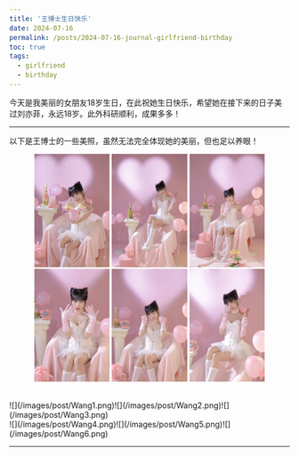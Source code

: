 ```yaml
---
title: '王博士生日快乐'
date: 2024-07-16
permalink: /posts/2024-07-16-journal-girlfriend-birthday
toc: true
tags:
  - girlfriend
  - birthday
---
```


今天是我美丽的女朋友18岁生日，在此祝她生日快乐，希望她在接下来的日子美过刘亦菲，永远18岁。此外科研顺利，成果多多！

------

以下是王博士的一些美照，虽然无法完全体现她的美丽，但也足以养眼！

<!--<div class='paper-box'><div class='paper-box-image'>
<center class ='img'>
<div><a href="images/post/Wang1.png"><img src='images/post/Wang1.png' alt="sym" width="32%"></a>
<div><a href="images/post/Wang2.png"><img src='images/post/Wang2.png' alt="sym" width="32%"></a>
<div><a href="images/post/Wang3.png"><img src='images/post/Wang3.png' alt="sym" width="32%"></a>
<br>
<div><a href="images/post/Wang4.png"><img src='images/post/Wang4.png' alt="sym" width="32%"></a>
<div><a href="images/post/Wang5.png"><img src='images/post/Wang5.png' alt="sym" width="32%"></a>
<div><a href="images/post/Wang6.png"><img src='images/post/Wang6.png' alt="sym" width="32%"></a>
<img src='images/post/Wang1.png' width="32%">
<img src='images/post/Wang2.png' width="32%">
<img src='images/post/Wang3.png' width="32%">
<br>
<img src='images/post/Wang4.png' width="32%">
<img src='images/post/Wang5.png' width="32%">
<img src='images/post/Wang6.png' width="32%">
</center>  
</div></div>-->

<center>
<figure>
<img src='images/post/Wang1.png' width="32%">
<img src='images/post/Wang2.png' width="32%">
<img src='images/post/Wang3.png' width="32%">
<br>
<img src='images/post/Wang4.png' width="32%">
<img src='images/post/Wang5.png' width="32%">
<img src='images/post/Wang6.png' width="32%">
</figure>
</center>  
<br>
![](/images/post/Wang1.png)![](/images/post/Wang2.png)![](/images/post/Wang3.png)
<br>
![](/images/post/Wang4.png)![](/images/post/Wang5.png)![](/images/post/Wang6.png)

------